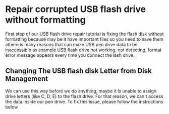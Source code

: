 # Repair corrupted USB flash drive without formatting

First step of our USB flash drive repair tutorial is fixing the flash disk without formatting because may be it have important files so you need to save them athere is many reasons that can make USB pen drive data to be inaccessible as example USB flash drive not working, not detecting, format error message appears every time you connect the lash drive.

## Changing The USB flash disk Letter from Disk Management

We can use this way before we do anything, maybe it is unable to assign drive letters (like C, D, E) to the flash drive. For that reason, we can't access the data inside our pen drive. To fix this issue, please follow the instructions below

